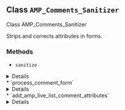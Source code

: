 ## Class `AMP_Comments_Sanitizer`

Class AMP_Comments_Sanitizer

Strips and corrects attributes in forms.

### Methods
* `sanitize`

<details>

```php
public sanitize()
```

Pre-process the comment form and comment list for AMP.


</details>
* `process_comment_form`

<details>

```php
protected process_comment_form( $comment_form )
```

Comment form.


</details>
* `add_amp_live_list_comment_attributes`

<details>

```php
protected add_amp_live_list_comment_attributes( $comment_element )
```

Add attributes to comment elements when comments are being presented in amp-live-list, when comments_live_list theme support flag is present.


</details>
